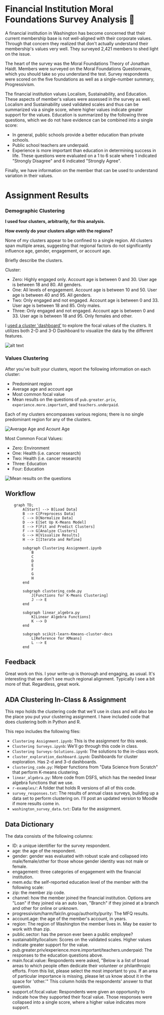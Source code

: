 # Financial Institution Moral Foundations Survey Analysis 💸
A financial institution in Washington has become concerned that their current membership 
base is not well-aligned with their corporate values. Through that concern they 
realized that don't actually understand their membership's values very well. They 
surveyed 2,421 members to shed light on the issue. 

The heart of the survey was the Moral Foundations Theory of Jonathan Haidt. Members 
were surveyed on the Moral Foundations Questionnaire, which you should take so you 
understand the test. Survey respondents were scored on the five foundations as well 
as a single-number summary, Progressivism. 

The financial institution values Localism, Sustainability, and Education. These aspects 
of member's values were assessed in the survey as well. Localism and Sustainability used
validated scales and thus can be summarized via a single score, where higher values indicate
greater support for the values. Education is summarized by the following three questions, 
which we do not have evidence can be combined into a single score:

* In general, public schools provide a better education than private schools.
* Public school teachers are underpaid.
* Experience is more important than education in determining success in life.
These questions were evaluated on a 1 to 6 scale where 1 indicated "Strongly Disagree" and 
6 indicated "Strongly Agree". 

Finally, we have information on the member that can be used to understand variation 
in their values. 



# Assignment Results


### Demographic Clustering

__I used four clusters, arbitrarily, for this analysis.__

__How evenly do your clusters align with the regions?__

None of my clusters appear to be confined to a single region. All clusters span multiple areas, suggesting that regional factors do not significantly influence age, gender, engagement, or account age.

Briefly describe the clusters. 

Cluster:
* Zero: Highly engaged only. Account age is between 0 and 30. User age is between 18 and 80. All genders. 
* One: All levels of engagement. Account age is between 10 and 50. User age is between 40 and 95. All genders.
* Two: Only engaged and not engaged. Account age is between 0 and 33. User age is between 18 and 85. Only males.
* Three: Only engaged and not engaged. Account age is between 0 and 33. User age is between 18 and 95. Only females and other.

I [used a cluster 'dashboard'](cluster_exploration_dashboard.ipynb) to explore the focal values of the clusters. It utilizes both 2-D and 3-D Dashboard to visualize the data by the different features. 

![alt text](assets/3-d_agefaircluster.png)


### Values Clustering
After you’ve built your clusters, report the following information on each cluster:

* Predominant region
* Average age and account age
* Most common focal value
* Mean results on the questions of `pub.greater.priv`, `experience.more.important`, and `teachers.underpaid`. 

Each of my clusters encompasses various regions; there is no single predominant region for any of the clusters. 

![Average Age and Acount Age](assets/2024-10-27%2017_48_45-Window.png)

Most Common Focal Values:
* Zero: Environment
* One: Health (i.e. cancer research)
* Two: Health (i.e. cancer research)
* Three: Education                         
* Four: Education                         


![Mean results on the questions](<assets/2024-10-27 17_52_15-Window.png>)


## Workflow

```mermaid
    graph TD;
        A[Start] --> B[Load Data]
        B --> C[Preprocess Data]
        C --> D[Normalize Data]
        D --> E[Set Up K-Means Model]
        E --> F[Fit and Predict Clusters]
        F --> G[Analyze Clusters]
        G --> H[Visualize Results]
        H --> I[Iterate and Refine]

        subgraph Clustering Assignment.ipynb
            B
            C
            D
            E
            F
            G
            H
        end

        subgraph clustering_code.py
            J[Functions for K-Means Clustering]
            J --> E
        end

        subgraph linear_algebra.py
            K[Linear Algebra Functions]
            K --> D
        end

        subgraph scikit-learn-Kmeans-cluster-docs
            L[Reference for KMeans]
            L --> E
        end
```

## Feedback
Great work on this. I your write-up is thorough and engaging, as usual. It's interesting that we don't see much regional alignment. Typically I see a bit more of that. Regardless, great work. 

## ADA Clustering In-Class & Assignment

This repo holds the clustering code that we'll use in class and will
also be the place you put your clustering assignment. I have included
code that does clustering both in Python and R. 

This repo includes the following files: 

* `Clustering Assignment.ipynb`: This is the assignment for this week.
* `Clustering Surveys.ipynb`: We'll go through this code in class.
* `Clustering Surveys-Solutions.ipynb`: The solutions to the in-class work. 
* `cluster_exploration_dashboard.ipynb`: Dashboards for cluster exploration. Has 2-d and 3-d dashboards.
* `clustering_code.py`: Helper functions from "Data Science from Scratch" that
perform K-means clustering. 
* `linear_algebra.py`: More code from DSFS, which has the needed linear algebra
functions that we use. 
* `r-examples/`: A folder that holds R versions of all of this code. 
* `survey_responses.txt`: The results of annual class surveys, building up 
a data set to perform clustering on. I'll post an updated version to Moodle 
if more results come in. 
* `washington_survey_data.txt`: Data for the assignment.

## Data Dictionary

The data consists of the following columns:

* ID: a unique identifier for the survey respondent.
* age: the age of the respondent.
* gender: gender was evaluated with robust scale and collapsed into male/female/other for 
  those whose gender identity was not male or female.
* engagement: three categories of engagement with the financial institution.
* mem.edu: the self-reported education level of the member with the following scale:
* zip: the member zip code. 
* channel: how the member joined the financial institution. Options are "Loan" if they joined 
  via an auto loan, "Branch" if they joined at a branch and other for online or unknown. 
* progressivism/harm/fair/in.group/authority/purity: The MFQ results.
* account.age: the age of the member's account, in years. 
* region: The region of Washington the member lives in. May be easier to work with than zip.
* public.sector: has the person ever been a public employee?
* sustainability/localism: Scores on the validated scales. Higher values indicate greater
  support for the value.
* pub.greater.priv/experience.more.important/teachers.underpaid: The responses to the 
  education questions above. 
* main.focal.value: Respondents were asked, "Below is a list of broad areas to which people 
  often dedicate their volunteer or philanthropic efforts. From this list, please select the 
  most important to you. If an area of particular importance is missing, please let us know 
  about it in the space for 'other.'" This column holds the respondents' answer to that question.
* support.of.focal.value: Respondents were given an opportunity to indicate how they 
  supported their focal value. Those responses were collapsed into a single score, where 
  a higher value indicates more support.


